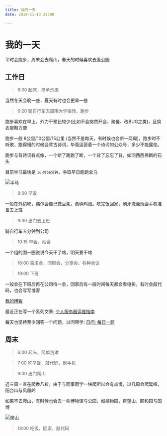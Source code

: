 ```yaml
---
title: 我的一天
date: 2019-11-13 22:00

---
```


# 我的一天

平时会跑步，周末会去爬山，春天的时候喜欢去逛公园

## 工作日

> 6:00 起床，简单洗漱

当然冬天会晚一些，夏天有时也会更早一些

> 6:20 骑自行车去周围大学操场，跑步

跑步喜欢在早上，外力干预比较少(比如不会突然开会、聚餐、改BUG之类)，且换衣服鞋方便

跑步一般 8公里/10公里/15公里 (当然不是每天，有时候也会断一两周)，跑步时不听歌，跑得慢的时候会背古诗词，毕竟运营着一个诗词的公众号，多少不能露怯。

跑步与背诗词有点像，一个断了跑跑了断，一个背了忘忘了背，如同西西弗斯的石头

目前半马最快是 `1小时56分钟`，争取早日能跑全马

![半马](https://raw.githubusercontent.com/shfshanyue/blog/master/assets/run-21.jpeg)

> 8:00 早饭

一般在外边吃，偶尔会自己做豆浆，蒸俩鸡蛋。吃完饭回家，刷牙洗澡玩会手机准备去上班

> 9:30 出门去上班

骑自行车五分钟到公司

> 10:15 早会，站会

一个组的围一圈说说今天干了啥，明天要干啥

> 16:00 需求会，回顾会，分享会，各种会议

> 19:00 下班

一般会在下班后再在公司待一会，回家后有一段时间每天都会看电影，有时会敲代码，也会写写博客

[我的博客](https://shanyue.tech)

最近正在写一个系列文章: [个人服务器运维指南](https://github.com/shfshanyue/op-note)

每天也坚持至少回答一个问题，以问带学: [日问: 每日一题](https://github.com/shfshanyue/Daily-Question)

## 周末

> 6:00 起床，简单洗漱

> 7:00 吃早饭，敲代码，刷手机

> 9:00 出门爬山

近三周一直在爬香八拉，由于与同事同学一块爬所以会有点慢，过几周会爬鹫峰，阳台山与凤凰岭

如果不去爬山，有时候也会去一些博物馆与公园，如植物园，百望山，颐和园与国博

![爬山](https://raw.githubusercontent.com/shfshanyue/blog/master/assets/walk.jpeg)

> 18:00 吃饭，回家，敲代码
